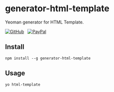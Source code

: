 # generator-html-template

Yeoman generator for HTML Template.

[![GitHub](https://srv-cdn.himpfen.io/badges/github/github-square-large.svg)](https://clicksrv.net/3L) &nbsp; [![PayPal](https://srv-cdn.himpfen.io/badges/buymeacoffee/buymeacoffee-square-large.svg)](https://clicksrv.net/3M)

## Install

```
npm install --g generator-html-template
```

## Usage

```
yo html-template
```
